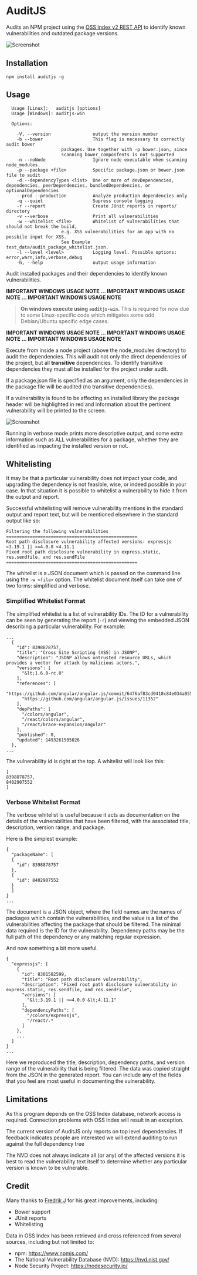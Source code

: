 AuditJS
=======

Audits an NPM project using the [OSS Index v2 REST API](https://ossindex.net/docs/restapi2)
to identify known vulnerabilities and outdated package versions.

![Screenshot](screenshots/screenshot.png)

Installation
------------

```
npm install auditjs -g
```

Usage
-----

```terminal
  Usage [Linux]:   auditjs [options]
  Usage [Windows]: auditjs-win

  Options:

    -V, --version                output the version number
    -b --bower                   This flag is necessary to correctly audit bower
    				 packages. Use together with -p bower.json, since
    				 scanning bower_componfents is not supported
    -n --noNode                  Ignore node executable when scanning node_modules.
    -p --package <file>          Specific package.json or bower.json file to audit
    -d --dependencyTypes <list>  One or more of devDependencies, dependencies, peerDependencies, bundledDependencies, or optionalDependencies
    --prod --production          Analyze production dependencies only
    -q --quiet                   Supress console logging
    -r --report                  Create JUnit reports in reports/ directory
    -v --verbose                 Print all vulnerabilities
    -w --whitelist <file>        Whitelist of vulnerabilities that should not break the build,
    				 e.g. XSS vulnerabilities for an app with no possbile input for XSS.
    				 See Example test_data/audit_package_whitelist.json.
    -l --level <level>           Logging level. Possible options: error,warn,info,verbose,debug
    -h, --help                   output usage information

```

Audit installed packages and their dependencies to identify known
vulnerabilities.

**IMPORTANT WINDOWS USAGE NOTE ... IMPORTANT WINDOWS USAGE NOTE ... IMPORTANT WINDOWS USAGE NOTE**

> **On windows execute using `auditjs-win`.** This is required for now due to some
> Linux-specific code which mitigates some odd Debian/Ubuntu specific edge cases.

**IMPORTANT WINDOWS USAGE NOTE ... IMPORTANT WINDOWS USAGE NOTE ... IMPORTANT WINDOWS USAGE NOTE**

Execute from inside a node project (above the node_modules directory) to audit
the dependencies. This will audit not only the direct dependencies of the project,
but all **transitive** dependencies. To identify transitive dependencies they must
all be installed for the project under audit.

If a package.json file is specified as an argument, only the dependencies in
the package file will be audited (no transitive dependencies).

If a vulnerability is found to be affecting an installed library the package
header will be highlighted in red and information about the pertinent
vulnerability will be printed to the screen.

![Screenshot](screenshots/cve.png)

Running in verbose mode prints more descriptive output, and some extra information
such as ALL vulnerabilities for a package, whether they are identified as
impacting the installed version or not.

Whitelisting
------------
It may be that a particular vulnerability does not impact your code, and upgrading the
dependency is not feasible, wise, or indeed possible in your case. In that situation it
is possible to whitelist a vulnerability to hide it from the output and report.

Successful whitelisting will remove vulnerability mentions in the standard output and
report text, but will be mentioned elsewhere in the standard output like so:

```
Filtering the following vulnerabilities
==================================================
Root path disclosure vulnerability affected versions: expressjs <3.19.1 || >=4.0.0 <4.11.1
Fixed root path disclosure vulnerability in express.static, res.sendfile, and res.sendFile
==================================================
```

The whitelist is a JSON document which is passed on the command line using the `-w <file>`
option. The whitelist document itself can take one of two forms: simplified and verbose.

### Simplified Whitelist Format

The simplified whitelist is a list of vulnerability IDs. The ID for a vulnerability can
be seen by generating the report (`-r`) and viewing the embedded JSON describing a
particular vulnerability. For example:

```
...
  {
    "id": 8398878757,
    "title": "Cross Site Scripting (XSS) in JSONP",
    "description": "JSONP allows untrusted resource URLs, which provides a vector for attack by malicious actors.",
    "versions": [
      "&lt;1.6.0-rc.0"
    ],
    "references": [
      "https://github.com/angular/angular.js/commit/6476af83cd0418c84e034a955b12a842794385c4",
      "https://github.com/angular/angular.js/issues/11352"
    ],
    "depPaths": [
      "/colors/angular",
      "/react/colors/angular",
      "/react/brace-expansion/angular"
    ],
    "published": 0,
    "updated": 1493261505026
  },
...
```

The vulnerability id is right at the top. A whitelist will look like this:

```
[
8398878757,
8402907552
]
```

### Verbose Whitelist Format

The verbose whitelist is useful because it acts as documentation on the details of the
vulnerabilities that have been filtered, with the associated title, description, version
range, and package.

Here is the simplest example:

```
{
  "packageName": [
  {
    "id": 8398878757
  },
  {
    "id": 8402907552
  }
  ]
}
...
```

The document is a JSON object, where the field names are the names of packages which contain
the vulnerabilities, and the value is a list of the vulnerabilities affecting the package that
should be filtered. The minimal data required is the ID for the vulnerability. Dependency paths
may be the full path of the dependency or any matching regular expression.

And now something a bit more useful.

```
{
  "expressjs": [
    {
      "id": 8301582599,
      "title": "Root path disclosure vulnerability",
      "description": "Fixed root path disclosure vulnerability in express.static, res.sendfile, and res.sendFile",
      "versions": [
        "&lt;3.19.1 || >=4.0.0 &lt;4.11.1"
      ],
      "dependencyPaths": [
        "/colors/expressjs",
        "/react/.*
      ]
    },
    ...
  ]
}
...
```

Here we reproduced the title, description, dependency paths, and version range of the vulnerability that is being
filtered. The data was copied straight from the JSON in the generated report. You can include any
of the fields that you feel are most useful in documenting the vulnerability.

Limitations
-----------

As this program depends on the OSS Index database, network access is
required. Connection problems with OSS Index will result in an exception.

The current version of AuditJS only reports on top level dependencies.
If feedback indicates people are interested we will extend auditing to run
against the full dependency tree

The NVD does not always indicate all (or any) of the affected versions
it is best to read the vulnerability text itself to determine whether
any particular version is known to be vulnerable.

Credit
------

Many thanks to [Fredrik J](https://github.com/qacwnfq) for his great improvements, including:
* Bower support
* JUnit reports
* Whitelisting

Data in OSS Index has been retrieved and cross referenced from several
sources, including but not limited to:

* npm: https://www.npmjs.com/
* The National Vulnerability Database (NVD): https://nvd.nist.gov/
* Node Security Project: https://nodesecurity.io/
